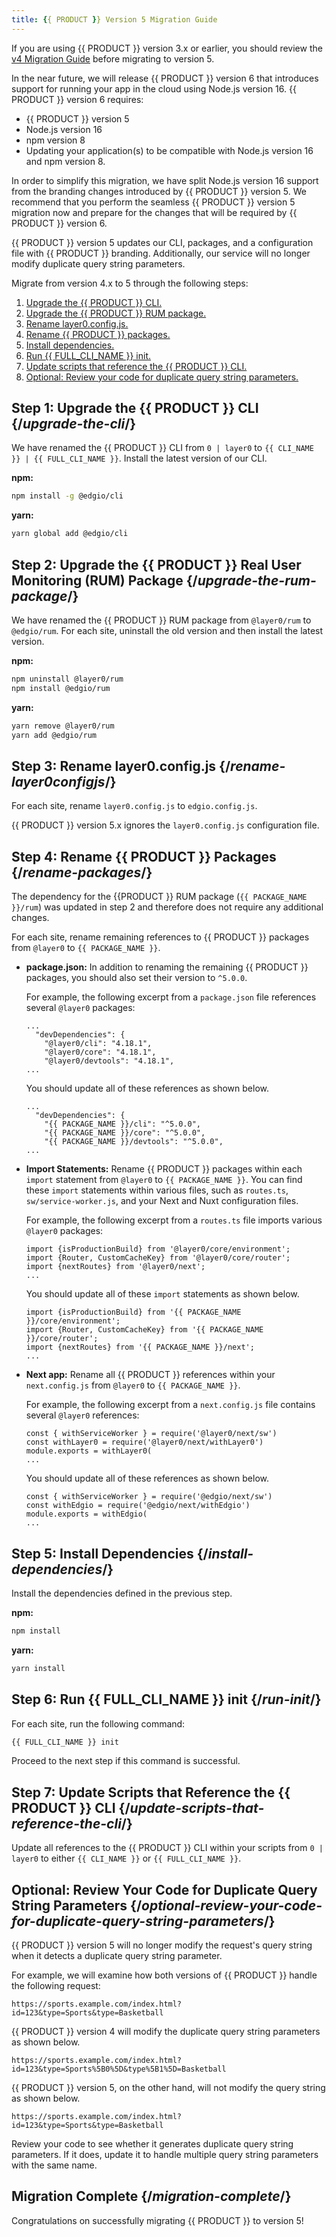 ```yaml
---
title: {{ PRODUCT }} Version 5 Migration Guide 
---
```


<Callout type="important">

  If you are using {{ PRODUCT }} version 3.x or earlier, you should review the [v4 Migration Guide](/guides/layer0_migration) before migrating to version 5.

</Callout>

<Callout type="tip">

  In the near future, we will release {{ PRODUCT }} version 6 that introduces support for running your app in the cloud using Node.js version 16. {{ PRODUCT }} version 6 requires:
  *   {{ PRODUCT }} version 5
  *   Node.js version 16
  *   npm version 8
  *   Updating your application(s) to be compatible with Node.js version 16 and npm version 8. 

In order to simplify this migration, we have split Node.js version 16 support from the branding changes introduced by {{ PRODUCT }} version 5. We recommend that you perform the seamless {{ PRODUCT }} version 5 migration now and prepare for the changes that will be required by {{ PRODUCT }} version 6.

</Callout>

{{ PRODUCT }} version 5 updates our CLI, packages, and a configuration file with {{ PRODUCT }} branding. Additionally, our service will no longer modify duplicate query string parameters.

Migrate from version 4.x to 5 through the following steps:

1.  [Upgrade the {{ PRODUCT }} CLI.](#upgrade-the-cli)
2.  [Upgrade the {{ PRODUCT }} RUM package.](#upgrade-the-rum-package)
3.  [Rename layer0.config.js.](#rename-layer0configjs)
4.  [Rename {{ PRODUCT }} packages.](#rename-packages)
5.  [Install dependencies.](#install-dependencies)
6.  [Run {{ FULL_CLI_NAME }} init.](#run-init)
7.  [Update scripts that reference the {{ PRODUCT }} CLI.](#update-scripts-that-reference-the-cli)
8.  [Optional: Review your code for duplicate query string parameters.](#optional-review-your-code-for-duplicate-query-string-parameters)

## Step 1: Upgrade the {{ PRODUCT }} CLI {/*upgrade-the-cli*/}
 
We have renamed the {{ PRODUCT }} CLI from `0 | layer0` to `{{ CLI_NAME }} | {{ FULL_CLI_NAME }}`. Install the latest version of our CLI.

**npm:**

```bash
npm install -g @edgio/cli
```

**yarn:**

```bash
yarn global add @edgio/cli
```

## Step 2: Upgrade the {{ PRODUCT }} Real User Monitoring (RUM) Package {/*upgrade-the-rum-package*/}

We have renamed the {{ PRODUCT }} RUM package from `@layer0/rum` to `@edgio/rum`. For each site, uninstall the old version and then install the latest version.

**npm:**

```bash
npm uninstall @layer0/rum
npm install @edgio/rum
```

**yarn:**

```bash
yarn remove @layer0/rum
yarn add @edgio/rum
```

## Step 3: Rename layer0.config.js {/*rename-layer0configjs*/}

For each site, rename `layer0.config.js` to `edgio.config.js`. 

<Callout type="important">

  {{ PRODUCT }} version 5.x ignores the `layer0.config.js` configuration file.

</Callout>

## Step 4: Rename {{ PRODUCT }} Packages {/*rename-packages*/}

<Callout type="important">

The dependency for the {{PRODUCT }} RUM package (`{{ PACKAGE_NAME }}/rum`) was updated in step 2 and therefore does not require any additional changes.

</Callout>

For each site, rename remaining references to {{ PRODUCT }} packages from `@layer0` to `{{ PACKAGE_NAME }}`.

-   **package.json:** In addition to renaming the remaining {{ PRODUCT }} packages, you should also set their version to `^5.0.0`.

    For example, the following excerpt from a `package.json` file references several `@layer0` packages:

    ```
    ...          
      "devDependencies": {
        "@layer0/cli": "4.18.1",
        "@layer0/core": "4.18.1",
        "@layer0/devtools": "4.18.1",
    ...
    ```
       
    You should update all of these references as shown below.

    ```
    ...  
      "devDependencies": {
        "{{ PACKAGE_NAME }}/cli": "^5.0.0",
        "{{ PACKAGE_NAME }}/core": "^5.0.0",
        "{{ PACKAGE_NAME }}/devtools": "^5.0.0",
    ...
    ```

-   **Import Statements:** Rename {{ PRODUCT }} packages within each `import` statement from `@layer0` to `{{ PACKAGE_NAME }}`. You can find these `import` statements within various files, such as `routes.ts`, `sw/service-worker.js`, and your Next and Nuxt configuration files.

    For example, the following excerpt from a `routes.ts` file imports various `@layer0` packages:

    ```
    import {isProductionBuild} from '@layer0/core/environment';
    import {Router, CustomCacheKey} from '@layer0/core/router';
    import {nextRoutes} from '@layer0/next';
    ...
    ```

    You should update all of these `import` statements as shown below.

    ```
    import {isProductionBuild} from '{{ PACKAGE_NAME }}/core/environment';
    import {Router, CustomCacheKey} from '{{ PACKAGE_NAME }}/core/router';
    import {nextRoutes} from '{{ PACKAGE_NAME }}/next';
    ...
    ```
-   **Next app:** Rename all {{ PRODUCT }} references within your `next.config.js` from `@layer0` to `{{ PACKAGE_NAME }}`.

    For example, the following excerpt from a `next.config.js` file contains several `@layer0` references:

    ```
    const { withServiceWorker } = require('@layer0/next/sw')
    const withLayer0 = require('@layer0/next/withLayer0')
    module.exports = withLayer0(
    ...
    ```

    You should update all of these references as shown below.
    ```
    const { withServiceWorker } = require('@edgio/next/sw')
    const withEdgio = require('@edgio/next/withEdgio')
    module.exports = withEdgio(
    ...
    ```

## Step 5: Install Dependencies {/*install-dependencies*/}

Install the dependencies defined in the previous step. 

**npm:**

```bash
npm install
```

**yarn:**

```bash
yarn install
```

## Step 6: Run {{ FULL_CLI_NAME }} init {/*run-init*/}

For each site, run the following command:

```bash
{{ FULL_CLI_NAME }} init
```

Proceed to the next step if this command is successful.

## Step 7: Update Scripts that Reference the {{ PRODUCT }} CLI {/*update-scripts-that-reference-the-cli*/}

Update all references to the {{ PRODUCT }} CLI within your scripts from `0 | layer0` to either `{{ CLI_NAME }}` or `{{ FULL_CLI_NAME }}`.

## Optional: Review Your Code for Duplicate Query String Parameters {/*optional-review-your-code-for-duplicate-query-string-parameters*/}

{{ PRODUCT }} version 5 will no longer modify the request's query string when it detects a duplicate query string parameter.

For example, we will examine how both versions of {{ PRODUCT }} handle the following request:

`https://sports.example.com/index.html?id=123&type=Sports&type=Basketball`

{{ PRODUCT }} version 4 will modify the duplicate query string parameters as shown below.

`https://sports.example.com/index.html?id=123&type=Sports%5B0%5D&type%5B1%5D=Basketball`

{{ PRODUCT }} version 5, on the other hand, will not modify the query string as shown below.

`https://sports.example.com/index.html?id=123&type=Sports&type=Basketball`

Review your code to see whether it generates duplicate query string parameters. If it does, update it to handle multiple query string parameters with the same name.

## Migration Complete {/*migration-complete*/}

Congratulations on successfully migrating {{ PRODUCT }} to version 5!
